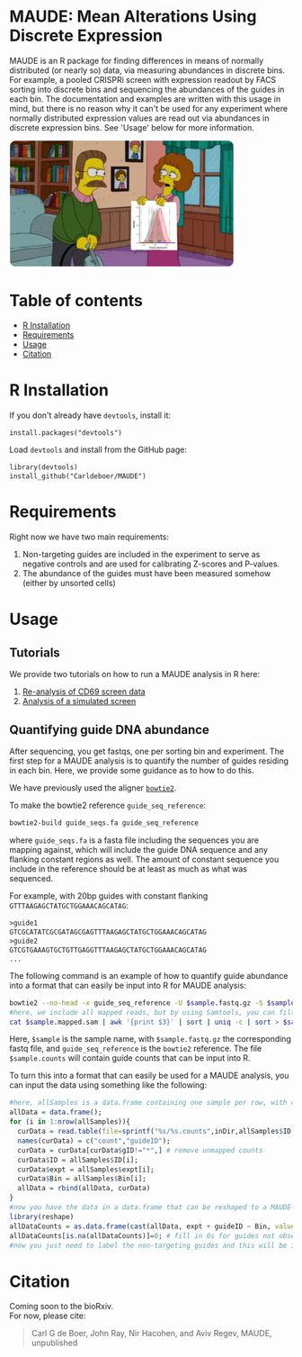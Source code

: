 # MAUDE: Mean Alterations Using Discrete Expression

MAUDE is an R package for finding differences in means of normally distributed (or nearly so) data, via measuring abundances in discrete bins. For example, a pooled CRISPRi screen with expression readout by FACS sorting into discrete bins and sequencing the abundances of the guides in each bin. The documentation and examples are written with this usage in mind, but there is no reason why it can't be used for any experiment where normally distributed expression values are read out via abundances in discrete expression bins. See 'Usage' below for more information.


<img src="images/logo2.png" alt="Maude Flanders" width="400"/>

# Table of contents
<!--ts-->
   * [R Installation](#r-installation)
   * [Requirements](#requirements)
   * [Usage](#usage)
   * [Citation](#citation)
<!--te-->

# R Installation

If you don't already have `devtools`, install it:
```
install.packages("devtools")
```

Load `devtools` and install from the GitHub page:

```
library(devtools)
install_github("Carldeboer/MAUDE")
```
# Requirements
Right now we have two main requirements: 
1. Non-targeting guides are included in the experiment to serve as negative controls and are used for calibrating Z-scores and P-values.
2. The abundance of the guides must have been measured somehow (either by unsorted cells)


# Usage

## Tutorials
We provide two tutorials on how to run a MAUDE analysis in R here:
1. [Re-analysis of CD69 screen data](Tutorial/Tutorial.md)
2. [Analysis of a simulated screen](Simulation.md)

## Quantifying guide DNA abundance
After sequencing, you get fastqs, one per sorting bin and experiment.  The first step for a MAUDE analysis is to quantify the number of guides residing in each bin.  Here, we provide some guidance as to how to do this.

We have previously used the aligner [`bowtie2`](http://bowtie-bio.sourceforge.net/bowtie2/index.shtml).

To make the bowtie2 reference `guide_seq_reference`:
```bash
bowtie2-build guide_seqs.fa guide_seq_reference

```
where `guide_seqs.fa` is a fasta file including the sequences you are mapping against, which will include the guide DNA sequence and any flanking constant regions as well. The amount of constant sequence you include in the reference should be at least as much as what was sequenced.

For example, with 20bp guides with constant flanking `GTTTAAGAGCTATGCTGGAAACAGCATAG`:
```
>guide1
GTCGCATATCGCGATAGCGAGTTTAAGAGCTATGCTGGAAACAGCATAG
>guide2
GTCGTGAAAGTGCTGTTGAGGTTTAAGAGCTATGCTGGAAACAGCATAG
...
```

The following command is an example of how to quantify guide abundance into a format that can easily be input into R for MAUDE analysis:
```bash
bowtie2 --no-head -x guide_seq_reference -U $sample.fastq.gz -S $sample.mapped.sam
#here, we include all mapped reads, but by using Samtools, you can filter out reads that map to the wrong strand, have indels, etc.
cat $sample.mapped.sam | awk '{print $3}' | sort | uniq -c | sort > $sample.counts
```
Here, `$sample` is the sample name, with `$sample.fastq.gz` the corresponding fastq file, and `guide_seq_reference` is the `bowtie2` reference.  The file `$sample.counts` will contain guide counts that can be input into R. 

To turn this into a format that can easily be used for a MAUDE analysis, you can input the data using something like the following:
```R
#here, allSamples is a data.frame containing one sample per row, with columns including ID, expt, and Bin.  There should be one file for every row in allSamples
allData = data.frame();
for (i in 1:nrow(allSamples)){
  curData = read.table(file=sprintf("%s/%s.counts",inDir,allSamples$ID[i]), quote="", header = F, row.names = NULL, stringsAsFactors = F)
  names(curData) = c("count","guideID");
  curData = curData[curData$gID!="*",] # remove unmapped counts
  curData$ID = allSamples$ID[i];
  curData$expt = allSamples$expt[i];
  curData$Bin = allSamples$Bin[i];
  allData = rbind(allData, curData)
}
#now you have the data in a data.frame that can be reshaped to a MAUDE-compatible format:
library(reshape)
allDataCounts = as.data.frame(cast(allData, expt + guideID ~ Bin, value="count"));
allDataCounts[is.na(allDataCounts)]=0; # fill in 0s for guides not observed at all
#now you just need to label the non-targeting guides and this will be in the correct format
```


# Citation
Coming soon to the bioRxiv.  
For now, please cite:
> Carl G de Boer, John Ray, Nir Hacohen, and Aviv Regev, MAUDE, unpublished
